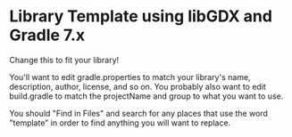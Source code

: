 # Library Template using libGDX and Gradle 7.x

Change this to fit your library!

You'll want to edit gradle.properties to match your library's name, description, author, license, and so on.
You probably also want to edit build.gradle to match the projectName and group to what you want to use.

You should "Find in Files" and search for any places that use the word "template" in order to find anything
you will want to replace.
